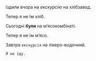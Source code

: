 їздили вчора на _екскурсію_ на хлібзавод.

Тепер я не їм хліб.

Сьогодні **були** на м’ясокомбінаті.

Тепер я не їм м’ясо.

Завтра `екскурсія` на лікеро-водочний.

```
Я не їду.
```